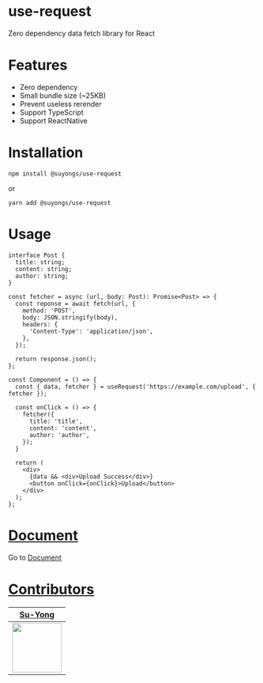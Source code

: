 # use-request
Zero dependency data fetch library for React

# Features
* Zero dependency
* Small bundle size (~25KB)
* Prevent useless rerender
* Support TypeScript
* Support ReactNative

# Installation
`npm install @suyongs/use-request`

or

`yarn add @suyongs/use-request`

# Usage
```tsx
interface Post {
  title: string;
  content: string;
  author: string;
}

const fetcher = async (url, body: Post): Promise<Post> => {
  const reponse = await fetch(url, {
    method: 'POST',
    body: JSON.stringify(body),
    headers: {
      'Content-Type': 'application/json',
    },
  });

  return response.json();
};

const Component = () => {
  const { data, fetcher } = useRequest('https://example.com/upload', { fetcher });

  const onClick = () => {
    fetcher({
      title: 'title',
      content: 'content',
      author: 'author',
    });
  }

  return (
    <div>
      {data && <div>Upload Success</div>}
      <button onClick={onClick}>Upload</button>
    </div>
  );
};
```

# [Document](https://su-yong.github.io/use-request)
Go to [Document](https://su-yong.github.io/use-request)

# [Contributors](https://github.com/Su-Yong/use-request/contributors)
|[Su-Yong](https://github.com/Su-Yong)|
|---|
|<img width="100px" height="100px" src="https://github.com/Su-Yong.png"/>|

